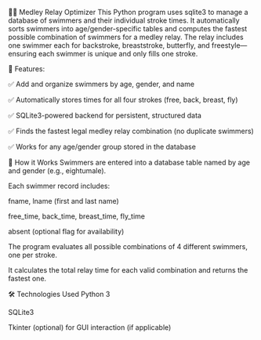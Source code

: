 🏊‍♂️ Medley Relay Optimizer
This Python program uses sqlite3 to manage a database of swimmers and their individual stroke times. It automatically sorts swimmers into age/gender-specific tables and computes the fastest possible combination of swimmers for a medley relay. The relay includes one swimmer each for backstroke, breaststroke, butterfly, and freestyle—ensuring each swimmer is unique and only fills one stroke.

🚀 Features:

✅ Add and organize swimmers by age, gender, and name

✅ Automatically stores times for all four strokes (free, back, breast, fly)

✅ SQLite3-powered backend for persistent, structured data

✅ Finds the fastest legal medley relay combination (no duplicate swimmers)

✅ Works for any age/gender group stored in the database

🧠 How it Works
Swimmers are entered into a database table named by age and gender (e.g., eightumale).

Each swimmer record includes:

fname, lname (first and last name)

free_time, back_time, breast_time, fly_time

absent (optional flag for availability)

The program evaluates all possible combinations of 4 different swimmers, one per stroke.

It calculates the total relay time for each valid combination and returns the fastest one.

🛠️ Technologies Used
Python 3

SQLite3

Tkinter (optional) for GUI interaction (if applicable)
